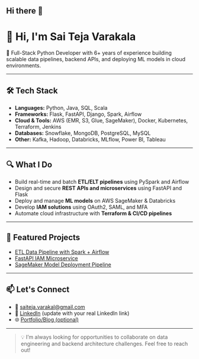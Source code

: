 ## Hi there 👋

# 👋 Hi, I'm Sai Teja Varakala

🎯 Full-Stack Python Developer with 6+ years of experience building scalable data pipelines, backend APIs, and deploying ML models in cloud environments.

---

## 🛠️ Tech Stack
- **Languages:** Python, Java, SQL, Scala  
- **Frameworks:** Flask, FastAPI, Django, Spark, Airflow  
- **Cloud & Tools:** AWS (EMR, S3, Glue, SageMaker), Docker, Kubernetes, Terraform, Jenkins  
- **Databases:** Snowflake, MongoDB, PostgreSQL, MySQL  
- **Other:** Kafka, Hadoop, Databricks, MLflow, Power BI, Tableau

---

## 🔍 What I Do
- Build real-time and batch **ETL/ELT pipelines** using PySpark and Airflow  
- Design and secure **REST APIs and microservices** using FastAPI and Flask  
- Deploy and manage **ML models** on AWS SageMaker & Databricks  
- Develop **IAM solutions** using OAuth2, SAML, and MFA  
- Automate cloud infrastructure with **Terraform & CI/CD pipelines**

---

## 🚀 Featured Projects
- [ETL Data Pipeline with Spark + Airflow](https://github.com/yourusername/project-name)
- [FastAPI IAM Microservice](https://github.com/yourusername/project-name)
- [SageMaker Model Deployment Pipeline](https://github.com/yourusername/project-name)

---

## 📫 Let's Connect
- 📧 saiteja.varakal@gmail.com  
- 🔗 [LinkedIn](https://linkedin.com/in/your-link) (update with your real LinkedIn link)  
- 🌐 [Portfolio/Blog (optional)](https://yourwebsite.com)

---

> 💡 I’m always looking for opportunities to collaborate on data engineering and backend architecture challenges. Feel free to reach out!
